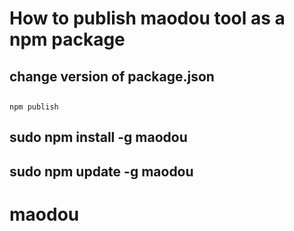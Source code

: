 # How to publish maodou tool as a npm package

## change version of package.json

##
```
npm publish
```

## sudo npm install -g maodou

## sudo npm update -g maodou

# maodou